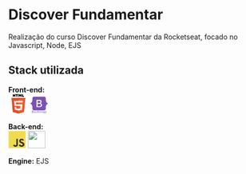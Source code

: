 # Discover Fundamentar
Realização do curso Discover Fundamentar da Rocketseat, focado no Javascript, Node, EJS

## Stack utilizada
**Front-end:** <br>
<img src="https://raw.githubusercontent.com/devicons/devicon/master/icons/html5/html5-original-wordmark.svg" alt="html5" width="40" height="40"/> 
<img src="https://raw.githubusercontent.com/devicons/devicon/master/icons/bootstrap/bootstrap-plain-wordmark.svg" alt="bootstrap" width="35" height="35"/>

**Back-end:** <br>
<img src="https://raw.githubusercontent.com/devicons/devicon/master/icons/javascript/javascript-original.svg" alt="javascript" width="35" height="35"/>
<img src="https://cdn.jsdelivr.net/gh/devicons/devicon/icons/nodejs/nodejs-original.svg" width="35" height="35"/>

**Engine:** EJS
